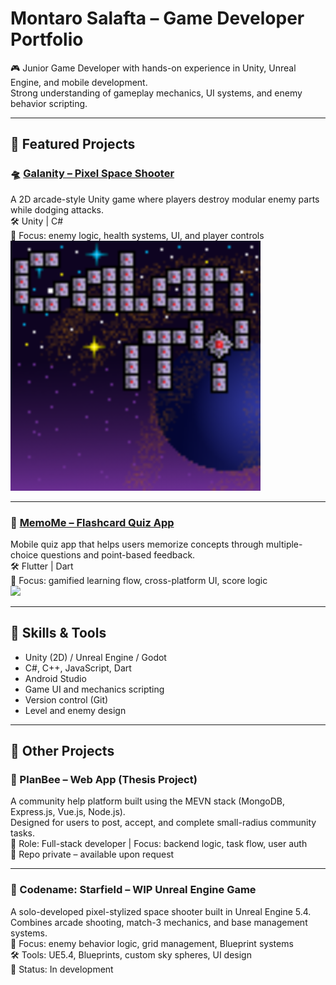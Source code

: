 # Montaro Salafta – Game Developer Portfolio

🎮 Junior Game Developer with hands-on experience in Unity, Unreal Engine, and mobile development.  
Strong understanding of gameplay mechanics, UI systems, and enemy behavior scripting.  

---

## 📌 Featured Projects

### 🛸 [Galanity – Pixel Space Shooter](https://github.com/XMon4/galanity-space-shooter)
A 2D arcade-style Unity game where players destroy modular enemy parts while dodging attacks.  
🛠 Unity | C#  
🎯 Focus: enemy logic, health systems, UI, and player controls  
<img src="https://raw.githubusercontent.com/XMon4/galanity-space-shooter/main/screenshot.png" width="400"/>

---

### 🧠 [MemoMe – Flashcard Quiz App](https://github.com/XMon4/MemoMe_flutter)
Mobile quiz app that helps users memorize concepts through multiple-choice questions and point-based feedback.  
🛠 Flutter | Dart  
🎯 Focus: gamified learning flow, cross-platform UI, score logic  
<img src="https://github.com/XMon4/MemoMe_flutter/blob/main/assets/screenshots/main.png?raw=true" width="400"/>

---

## 🧰 Skills & Tools
- Unity (2D) / Unreal Engine / Godot
- C#, C++, JavaScript, Dart
- Android Studio
- Game UI and mechanics scripting
- Version control (Git)
- Level and enemy design

---

## 🧪 Other Projects

### 🐝 PlanBee – Web App (Thesis Project)
A community help platform built using the MEVN stack (MongoDB, Express.js, Vue.js, Node.js).  
Designed for users to post, accept, and complete small-radius community tasks.  
🎯 Role: Full-stack developer | Focus: backend logic, task flow, user auth  
🔐 Repo private – available upon request

---

### 🌌 Codename: Starfield – WIP Unreal Engine Game
A solo-developed pixel-stylized space shooter built in Unreal Engine 5.4.  
Combines arcade shooting, match-3 mechanics, and base management systems.  
🎯 Focus: enemy behavior logic, grid management, Blueprint systems  
🛠 Tools: UE5.4, Blueprints, custom sky spheres, UI design  
🚧 Status: In development
